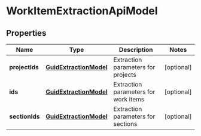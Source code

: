 

# WorkItemExtractionApiModel


## Properties

| Name | Type | Description | Notes |
|------------ | ------------- | ------------- | -------------|
|**projectIds** | [**GuidExtractionModel**](GuidExtractionModel.md) | Extraction parameters for projects |  [optional] |
|**ids** | [**GuidExtractionModel**](GuidExtractionModel.md) | Extraction parameters for work items |  [optional] |
|**sectionIds** | [**GuidExtractionModel**](GuidExtractionModel.md) | Extraction parameters for sections |  [optional] |



